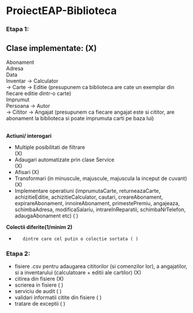 # ProiectEAP-Biblioteca

### Etapa 1:
## <b>Clase implementate:</b>  (X)

Abonament <br>
Adresa <br>
Data <br>
Inventar -> Calculator <br>
         -> Carte -> Editie (presupunem ca biblioteca are cate un exemplar din fiecare editie dintr-o carte) <br>
Imprumut <br>
Persoana -> Autor <br>
         -> Cititor -> Angajat (presupunem ca fiecare angajat este si cititor, are abonament la biblioteca si poate imprumuta carti pe baza lui) <br><br>
         
<b>Actiuni/ interogari</b>
- Multiple posibilitati de filtrare <br> (X)
- Adaugari automatizate prin clase Service <br> (X)
- Afisari (X)
- Transformari (in minuscule, majuscule, majuscula la inceput de cuvant)  <br> (X)
- Implementare operatiuni (imprumutaCarte, returneazaCarte, achizitieEditie, achizitieCalculator, cautari, creareAbonament, expirareAbonament, innoireAbonament, primestePremiu, angajeaza, schimbaAdresa, modificaSalariu, intrareInReparatii, schimbaNrTelefon, adaugaAbonament etc) ( )

<b>Colectii diferite(1/minim 2) </b>
-        dintre care cel putin o colectie sortata ( )

### Etapa 2:
- fisiere .csv pentru adaugarea cititorilor (si comenzilor lor), a angajatilor, si a inventarului (calculatoare + editii ale cartilor) (X)
- citirea din fisiere (X)
- scrierea in fisiere ( )
- serviciu de audit ( )
- validari informatii citite din fisiere ( )
- tratare de exceptii ( )
